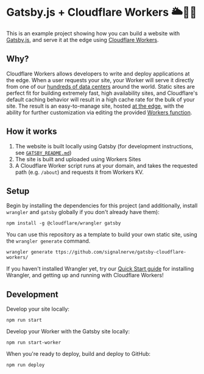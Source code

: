 # Gatsby.js + Cloudflare Workers 🌥👷‍♀️

This is an example project showing how you can build a website with [Gatsby.js](https://www.gatsbyjs.org/), and serve it at the edge using [Cloudflare Workers](https://workers.cloudflare.com).

## Why?

Cloudflare Workers allows developers to write and deploy applications at the edge. When a user requests your site, your Worker will serve it directly from one of our [hundreds of data centers](http://bit.ly/gatsby-example-cf-network) around the world. Static sites are perfect fit for building extremely fast, high availability sites, and Cloudflare's default caching behavior will result in a high cache rate for the bulk of your site. The result is an easy-to-manage site, hosted [at the edge](http://bit.ly/gatsby-example-cf-edge-server), with the ability for further customization via editing the provided [Workers function](https://github.com/signalnerve/gatsby-cloudflare-workers/blob/master/index.js).

## How it works

1. The website is built locally using Gatsby (for development instructions, see [`GATSBY_README.md`](https://github.com/signalnerve/gatsby-cloudflare-workers/blob/master/GATSBY_README.md))
2. The site is built and uploaded using Workers Sites
3. A Cloudflare Worker script runs at your domain, and takes the requested path (e.g. `/about`) and requests it from Workers KV.

## Setup

Begin by installing the dependencies for this project (and additionally, install `wrangler` and `gatsby` globally if you don't already have them):

```
npm install -g @cloudflare/wrangler gatsby
```

You can use this repository as a template to build your own static site, using the `wrangler generate` command.

```
wrangler generate ttps://github.com/signalnerve/gatsby-cloudflare-workers/
```

If you haven't installed Wrangler yet, try our [Quick Start guide](https://workers.cloudflare.com/docs/quickstart/cli-setup/) for installing Wrangler, and getting up and running with Cloudflare Workers!

## Development

Develop your site locally:

```
npm run start
```

Develop your Worker with the Gatsby site locally:

```
npm run start-worker
```

When you're ready to deploy, build and deploy to GitHub:

```
npm run deploy
```
